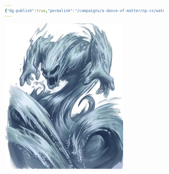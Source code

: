 ```yaml
---
{"dg-publish":true,"permalink":"/campaigns/a-dance-of-matter/np-cs/waterwraith/"}
---
```


![attachments/waterwraithe.png|waterwraithe|400](/img/user/attachments/waterwraithe.png)